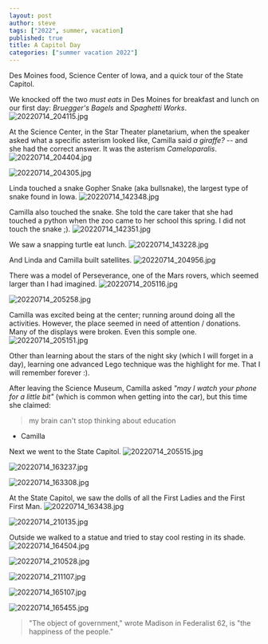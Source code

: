 ```yaml
---
layout: post
author: steve
tags: ["2022", summer, vacation]
published: true
title: A Capitol Day
categories: ["summer vacation 2022"]
---
```

Des Moines food, Science Center of Iowa, and a quick tour of the State Capitol.

We knocked off the two *must eats* in Des Moines for breakfast and lunch on our first day: *Bruegger's Bagels* and *Spaghetti Works*.
![20220714_204115.jpg]({{site.baseurl}}/assets/media/20220714_204115.jpg)

At the Science Center, in the Star Theater planetarium, when the speaker asked what a specific asterism looked like, Camilla said *a giraffe?* -- and she had the correct answer. It was the asterism *Cameloparalis*.
![20220714_204404.jpg]({{site.baseurl}}/assets/media/20220714_204404.jpg)

![20220714_204305.jpg]({{site.baseurl}}/assets/media/20220714_204305.jpg)

Linda touched a snake Gopher Snake (aka bullsnake), the largest type of snake found in Iowa.
![20220714_142348.jpg]({{site.baseurl}}/assets/media/20220714_142348.jpg)

Camilla also touched the snake. She told the care taker that she had touched a python when the zoo came to her school this spring.  I did not touch the snake ;).
![20220714_142351.jpg]({{site.baseurl}}/assets/media/20220714_142351.jpg)

We saw a snapping turtle eat lunch.
![20220714_143228.jpg]({{site.baseurl}}/assets/media/20220714_143228.jpg)

And Linda and Camilla built satellites.
![20220714_204956.jpg]({{site.baseurl}}/assets/media/20220714_204956.jpg)

There was a model of Perseverance, one of the Mars rovers, which seemed larger than I had imagined.
![20220714_205116.jpg]({{site.baseurl}}/assets/media/20220714_205116.jpg)

![20220714_205258.jpg]({{site.baseurl}}/assets/media/20220714_205258.jpg)

Camilla was excited being at the center; running around doing all the activities.  However, the place seemed in need of attention / donations.  Many of the displays were broken. Even this somple one.
![20220714_205151.jpg]({{site.baseurl}}/assets/media/20220714_205151.jpg)

Other than learning about the stars of the night sky (which I will forget in a day), learning one advanced Lego technique was the highlight for me.  That I will remember forever :).

After leaving the Science Museum, Camilla asked *"may I watch your phone for a little bit"* (which is common when getting into the car), but this time she claimed:

> my brain can't stop thinking about education
 
- Camilla

Next we went to the State Capitol.
![20220714_205515.jpg]({{site.baseurl}}/assets/media/20220714_205515.jpg)

![20220714_163237.jpg]({{site.baseurl}}/assets/media/20220714_163237.jpg)

![20220714_163308.jpg]({{site.baseurl}}/assets/media/20220714_163308.jpg)

At the State Capitol, we saw the dolls of all the First Ladies and the First First Man.
![20220714_163438.jpg]({{site.baseurl}}/assets/media/20220714_163438.jpg)

![20220714_210135.jpg]({{site.baseurl}}/assets/media/20220714_210135.jpg)

Outside we walked to a statue and tried to stay cool resting in its shade.
![20220714_164504.jpg]({{site.baseurl}}/assets/media/20220714_164504.jpg)

![20220714_210528.jpg]({{site.baseurl}}/assets/media/20220714_210528.jpg)

![20220714_211107.jpg]({{site.baseurl}}/assets/media/20220714_211107.jpg)

![20220714_165107.jpg]({{site.baseurl}}/assets/media/20220714_165107.jpg)

![20220714_165455.jpg]({{site.baseurl}}/assets/media/20220714_165455.jpg)

> "The object of government," wrote Madison in Federalist 62, is "the happiness of the people."
